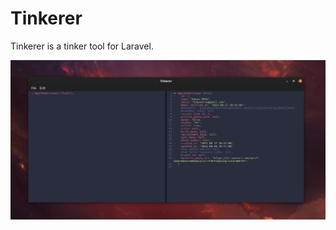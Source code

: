 # Tinkerer
Tinkerer is a tinker tool for Laravel.

![alt text](https://github.com/hakanersu/tinkerer/blob/master/docs/screenshot.png?raw=true)
